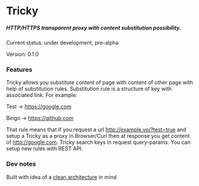 # Tricky

##### HTTP/HTTPS transparent proxy with content substitution possibility.

Current status: under development, pre-alpha

Version: 0.1.0

### Features

Tricky allows you substitute content of page with content of other page with help of substitution rules.
Substitution rule is a structure of key with associated link.
For example:

Test -> https://google.com

Bingo -> https://github.com

That rule means that if you request a url http://example.vo/?test=true and setup a Tricky as a proxy in Browser/Curl
then at response you get content of http://google.com.
Tricky search keys in request query-params.
You can setup new rules with REST API.

### Dev notes

Built with idea of a [clean architecture](https://8thlight.com/blog/uncle-bob/2012/08/13/the-clean-architecture.html) in mind